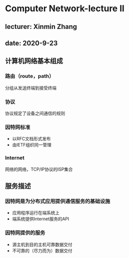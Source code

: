 # Computer Network-lecture II

## lecturer: Xinmin Zhang

## date: 2020-9-23

## 计算机网络基本组成

### 路由（route，path）

分组从发送终端到接受终端

### 协议

协议规定了设备之间通信的规则

### 因特网标准

* 以RFC文档形式发布
* 由IETF组织同一管理

### Internet

网络的网络，TCP/IP协议的ISP集合

## 服务描述

### 因特网是为分布式应用提供通信服务的基础设施

* 应用程序运行在端系统上
* 端系统提供Internet服务的API

### 因特网提供的服务

* 源主机到目的主机可靠数据交付
* 不可靠的（尽力而为）数据交付